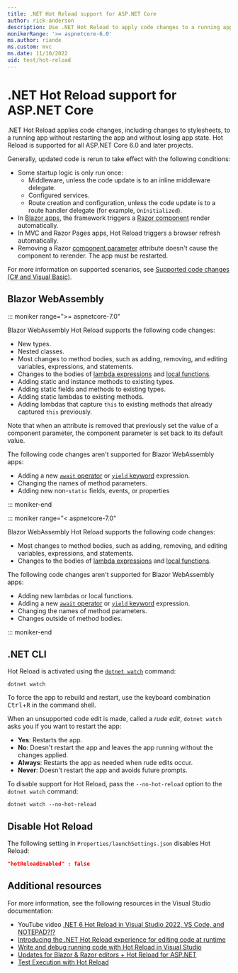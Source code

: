 ```yaml
---
title: .NET Hot Reload support for ASP.NET Core
author: rick-anderson
description: Use .NET Hot Reload to apply code changes to a running app without restarting the app and without losing app state.
monikerRange: '>= aspnetcore-6.0'
ms.author: riande
ms.custom: mvc
ms.date: 11/10/2022
uid: test/hot-reload
---
```

# .NET Hot Reload support for ASP.NET Core

.NET Hot Reload applies code changes, including changes to stylesheets, to a running app without restarting the app and without losing app state. Hot Reload is supported for all ASP.NET Core 6.0 and later projects.

Generally, updated code is rerun to take effect with the following conditions:

* Some startup logic is only run once:
  * Middleware, unless the code update is to an inline middleware delegate.
  * Configured services.
  * Route creation and configuration, unless the code update is to a route handler delegate (for example, `OnInitialized`).
* In [Blazor apps](xref:blazor/index), the framework triggers a [Razor component](xref:blazor/components/index) render automatically.
* In MVC and Razor Pages apps, Hot Reload triggers a browser refresh automatically.
* Removing a Razor [component parameter](xref:blazor/components/index#component-parameters) attribute doesn't cause the component to rerender. The app must be restarted.

For more information on supported scenarios, see [Supported code changes (C# and Visual Basic)](/visualstudio/debugger/supported-code-changes-csharp).

## Blazor WebAssembly

::: moniker range=">= aspnetcore-7.0"

Blazor WebAssembly Hot Reload supports the following code changes:

* New types.
* Nested classes.
* Most changes to method bodies, such as adding, removing, and editing variables, expressions, and statements.
* Changes to the bodies of [lambda expressions](/dotnet/csharp/language-reference/operators/lambda-expressions) and [local functions](/dotnet/csharp/programming-guide/classes-and-structs/local-functions).
* Adding static and instance methods to existing types.
* Adding static fields and methods to existing types.
* Adding static lambdas to existing methods.
* Adding lambdas that capture `this` to existing methods that already captured `this` previously.

Note that when an attribute is removed that previously set the value of a component parameter, the component parameter is set back to its default value.

The following code changes aren't supported for Blazor WebAssembly apps:

* Adding a new [`await` operator](/dotnet/csharp/language-reference/operators/await) or [`yield` keyword](/dotnet/csharp/language-reference/keywords/yield) expression.
* Changing the names of method parameters.
* Adding new non-`static` fields, events, or properties 

::: moniker-end

::: moniker range="< aspnetcore-7.0"

Blazor WebAssembly Hot Reload supports the following code changes:

* Most changes to method bodies, such as adding, removing, and editing variables, expressions, and statements.
* Changes to the bodies of [lambda expressions](/dotnet/csharp/language-reference/operators/lambda-expressions) and [local functions](/dotnet/csharp/programming-guide/classes-and-structs/local-functions).

The following code changes aren't supported for Blazor WebAssembly apps:

* Adding new lambdas or local functions.
* Adding a new [`await` operator](/dotnet/csharp/language-reference/operators/await) or [`yield` keyword](/dotnet/csharp/language-reference/keywords/yield) expression.
* Changing the names of method parameters.
* Changes outside of method bodies.

::: moniker-end

## .NET CLI

Hot Reload is activated using the [`dotnet watch`](xref:tutorials/dotnet-watch) command:

```dotnetcli
dotnet watch
```

To force the app to rebuild and restart, use the keyboard combination <kbd>Ctrl</kbd>+<kbd>R</kbd> in the command shell.

When an unsupported code edit is made, called a *rude edit*, `dotnet watch` asks you if you want to restart the app:

* **Yes**: Restarts the app.
* **No**: Doesn't restart the app and leaves the app running without the changes applied.
* **Always**: Restarts the app as needed when rude edits occur.
* **Never**: Doesn't restart the app and avoids future prompts.

To disable support for Hot Reload, pass the `--no-hot-reload` option to the `dotnet watch` command:

```dotnetcli
dotnet watch --no-hot-reload
```

## Disable Hot Reload

The following setting in `Properties/launchSettings.json` disables Hot Reload:

```json
"hotReloadEnabled" : false
```

## Additional resources

For more information, see the following resources in the Visual Studio documentation:

* YouTube video [.NET 6 Hot Reload in Visual Studio 2022, VS Code, and NOTEPAD?!?](https://www.youtube.com/watch?v=4S3vPzawnoQ)
* [Introducing the .NET Hot Reload experience for editing code at runtime](https://devblogs.microsoft.com/dotnet/introducing-net-hot-reload/)
* [Write and debug running code with Hot Reload in Visual Studio](/visualstudio/debugger/hot-reload)
* [Updates for Blazor & Razor editors + Hot Reload for ASP.NET](/visualstudio/ide/whats-new-visual-studio-2022#updates-for-blazor--razor-editors--hot-reload-for-aspnet)
* [Test Execution with Hot Reload](/visualstudio/test/test-execution-with-hot-reload)
